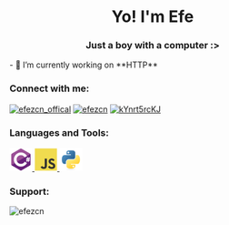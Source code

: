 <h1 align="center">Yo! I'm Efe</h1>
<h3 align="center">Just a boy with a computer :></h3>
- 🔭 I’m currently working on **HTTP**

<h3 align="left">Connect with me:</h3>
<p align="left">
<a href="https://twitter.com/efezcn_offical" target="blank"><img align="center" src="https://raw.githubusercontent.com/rahuldkjain/github-profile-readme-generator/master/src/images/icons/Social/twitter.svg" alt="efezcn_offical" height="30" width="40" /></a>
<a href="https://www.youtube.com/c/efezcn" target="blank"><img align="center" src="https://raw.githubusercontent.com/rahuldkjain/github-profile-readme-generator/master/src/images/icons/Social/youtube.svg" alt="efezcn" height="30" width="40" /></a>
<a href="https://discord.gg/kYnrt5rcKJ" target="blank"><img align="center" src="https://raw.githubusercontent.com/rahuldkjain/github-profile-readme-generator/master/src/images/icons/Social/discord.svg" alt="kYnrt5rcKJ" height="30" width="40" /></a>
</p>

<h3 align="left">Languages and Tools:</h3>
<p align="left"> <a href="https://www.w3schools.com/cs/" target="_blank" rel="noreferrer"> <img src="https://raw.githubusercontent.com/devicons/devicon/master/icons/csharp/csharp-original.svg" alt="csharp" width="40" height="40"/> </a> <a href="https://developer.mozilla.org/en-US/docs/Web/JavaScript" target="_blank" rel="noreferrer"> <img src="https://raw.githubusercontent.com/devicons/devicon/master/icons/javascript/javascript-original.svg" alt="javascript" width="40" height="40"/> </a> <a href="https://www.python.org" target="_blank" rel="noreferrer"> <img src="https://raw.githubusercontent.com/devicons/devicon/master/icons/python/python-original.svg" alt="python" width="40" height="40"/> </a> </p>

<h3 align="left">Support:</h3>
<p><a href="https://ko-fi.com/efezcn"> <img align="left" src="https://cdn.ko-fi.com/cdn/kofi3.png?v=3" height="50" width="210" alt="efezcn" /></a></p><br><br>

